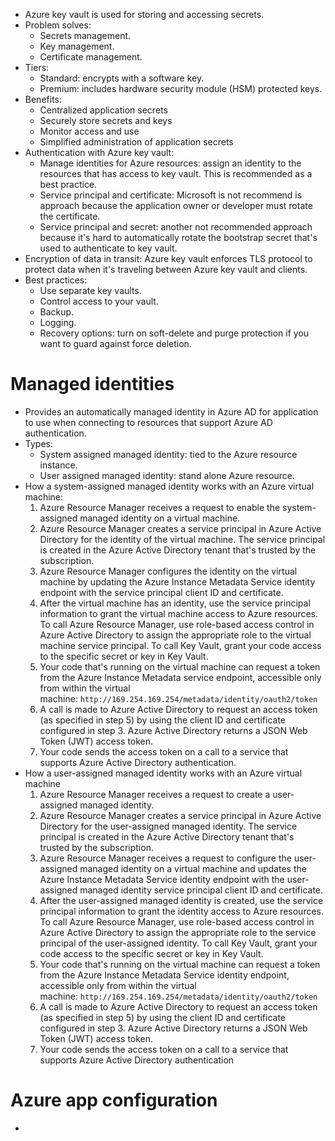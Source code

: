 - Azure key vault is used for storing and accessing secrets.
- Problem solves:
	- Secrets management.
	- Key management.
	- Certificate management.
- Tiers:
	- Standard: encrypts with a software key.
	- Premium: includes hardware security module (HSM) protected keys.
- Benefits:
	- Centralized application secrets
	- Securely store secrets and keys
	- Monitor access and use
	- Simplified administration of application secrets
- Authentication with Azure key vault:
	- Manage identities for Azure resources: assign an identity to the resources that has access to key vault. This is recommended as a best practice.
	- Service principal and certificate: Microsoft is not recommend is approach because the application owner or developer must rotate the certificate.
	- Service principal and secret: another not recommended approach because it's hard to automatically rotate the bootstrap secret that's used to authenticate to key vault.
- Encryption of data in transit: Azure key vault enforces TLS protocol to protect data when it's traveling between Azure key vault and clients.
- Best practices:
	- Use separate key vaults.
	- Control access to your vault.
	- Backup.
	- Logging.
	- Recovery options: turn on soft-delete and purge protection if you want to guard against force deletion.
# Managed identities
- Provides an automatically managed identity in Azure AD for application to use when connecting to resources that support Azure AD authentication.
- Types:
	- System assigned managed identity: tied to the Azure resource instance.
	- User assigned managed identity: stand alone Azure resource.
- How a system-assigned managed identity works with an Azure virtual machine:
	1. Azure Resource Manager receives a request to enable the system-assigned managed identity on a virtual machine.
	2. Azure Resource Manager creates a service principal in Azure Active Directory for the identity of the virtual machine. The service principal is created in the Azure Active Directory tenant that's trusted by the subscription.
	3. Azure Resource Manager configures the identity on the virtual machine by updating the Azure Instance Metadata Service identity endpoint with the service principal client ID and certificate.
	4. After the virtual machine has an identity, use the service principal information to grant the virtual machine access to Azure resources. To call Azure Resource Manager, use role-based access control in Azure Active Directory to assign the appropriate role to the virtual machine service principal. To call Key Vault, grant your code access to the specific secret or key in Key Vault.
	5. Your code that's running on the virtual machine can request a token from the Azure Instance Metadata service endpoint, accessible only from within the virtual machine: `http://169.254.169.254/metadata/identity/oauth2/token`
	6. A call is made to Azure Active Directory to request an access token (as specified in step 5) by using the client ID and certificate configured in step 3. Azure Active Directory returns a JSON Web Token (JWT) access token.
	7. Your code sends the access token on a call to a service that supports Azure Active Directory authentication.
- How a user-assigned managed identity works with an Azure virtual machine
	1. Azure Resource Manager receives a request to create a user-assigned managed identity.
	2. Azure Resource Manager creates a service principal in Azure Active Directory for the user-assigned managed identity. The service principal is created in the Azure Active Directory tenant that's trusted by the subscription.
	3. Azure Resource Manager receives a request to configure the user-assigned managed identity on a virtual machine and updates the Azure Instance Metadata Service identity endpoint with the user-assigned managed identity service principal client ID and certificate.
	4. After the user-assigned managed identity is created, use the service principal information to grant the identity access to Azure resources. To call Azure Resource Manager, use role-based access control in Azure Active Directory to assign the appropriate role to the service principal of the user-assigned identity. To call Key Vault, grant your code access to the specific secret or key in Key Vault.
	5. Your code that's running on the virtual machine can request a token from the Azure Instance Metadata Service identity endpoint, accessible only from within the virtual machine: `http://169.254.169.254/metadata/identity/oauth2/token`
	6. A call is made to Azure Active Directory to request an access token (as specified in step 5) by using the client ID and certificate configured in step 3. Azure Active Directory returns a JSON Web Token (JWT) access token.
	7. Your code sends the access token on a call to a service that supports Azure Active Directory authentication
# Azure app configuration
- 